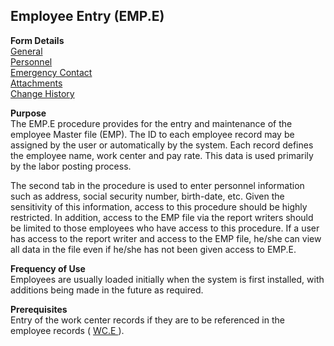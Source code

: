 ##  Employee Entry (EMP.E)

<PageHeader />

**Form Details**  
[ General ](EMP-E-1/README.md)   
[ Personnel ](EMP-E-2/README.md)   
[ Emergency Contact ](EMP-E-3/README.md)   
[ Attachments ](EMP-E-4/README.md)   
[ Change History ](EMP-E-5/README.md)   

**Purpose**  
The EMP.E procedure provides for the entry and maintenance of the employee
Master file (EMP). The ID to each employee record may be assigned by the user
or automatically by the system. Each record defines the employee name, work
center and pay rate. This data is used primarily by the labor posting process.  
  
The second tab in the procedure is used to enter personnel information such as
address, social security number, birth-date, etc. Given the sensitivity of
this information, access to this procedure should be highly restricted. In
addition, access to the EMP file via the report writers should be limited to
those employees who have access to this procedure. If a user has access to the
report writer and access to the EMP file, he/she can view all data in the file
even if he/she has not been given access to EMP.E.

**Frequency of Use**  
Employees are usually loaded initially when the system is first installed,
with additions being made in the future as required.

**Prerequisites**  
Entry of the work center records if they are to be referenced in the employee records ( [ WC.E ](../../../../../../../../../../../../../../../rover/AP-OVERVIEW/AP-ENTRY/AP-E/CHECKS-E/AP-CONTROL/GLCHART-E/GLCHART-E-1/GLCHART-R2/COST-CONTROL/WC-E) ). 

<badge text= "Version 8.10.57" vertical="middle" />

<PageFooter />